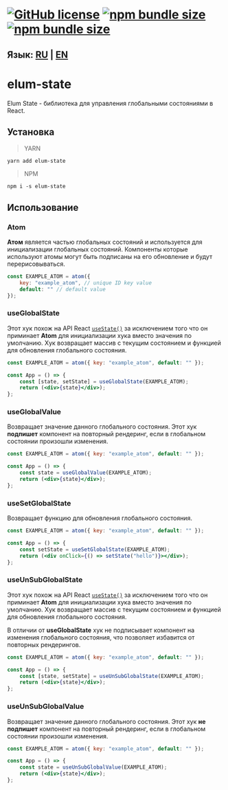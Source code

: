 # [![GitHub license](https://badgen.net/badge/license/MIT/blue)](https://github.com/GMELUM/elum-state/blob/master/LICENSE) [![npm bundle size](https://img.shields.io/bundlephobia/min/elum-state)](https://bundlephobia.com/result?p=elum-state) [![npm bundle size](https://img.shields.io/bundlephobia/minzip/elum-state)](https://bundlephobia.com/result?p=elum-state)

## Язык: [RU](./README.RU.md) | [EN](./README.md)

# elum-state

Elum State - библиотека для управления глобальными состояниями в React.

## Установка
> YARN

	yarn add elum-state
> NPM

	npm i -s elum-state

## Использование
### Atom

**Атом** является частью глобальных состояний и используется для инициализации глобальных состояний.
Компоненты которые используют атомы могут быть подписаны на его обновление и будут перерисовываться.
```jsx
const EXAMPLE_ATOM = atom({
	key: "example_atom", // unique ID key value
	default: "" // default value
});
```

### useGlobalState

Этот хук похож на API React [`useState()`](https://reactjs.org/docs/hooks-reference.html#usestate) за исключением того что он приминает **Atom** для инициализации хука вместо значения по умолчанию. Хук возвращает массив с текущим состоянием и функцией для обновления глобального состояния.
```jsx
const EXAMPLE_ATOM = atom({ key: "example_atom", default: "" });

const App = () => {
	const [state, setState] = useGlobalState(EXAMPLE_ATOM);
	return (<div>{state}</div>);
};
```

### useGlobalValue


Возвращает значение данного глобального состояния.
Этот хук **подпишет** компонент на повторный рендеринг, если в глобальном состоянии произошли изменения.
```jsx
const EXAMPLE_ATOM = atom({ key: "example_atom", default: "" });

const App = () => {
	const state = useGlobalValue(EXAMPLE_ATOM);
	return (<div>{state}</div>);
};
```

### useSetGlobalState

Возвращает функцию для обновления глобального состояния.
```jsx
const EXAMPLE_ATOM = atom({ key: "example_atom", default: "" });

const App = () => {
	const setState = useSetGlobalState(EXAMPLE_ATOM);
	return (<div onClick={() => setState("hello")}></div>);
};
```

### useUnSubGlobalState

Этот хук похож на API React [`useState()`](https://reactjs.org/docs/hooks-reference.html#usestate) за исключением того что он приминает **Atom** для инициализации хука вместо значения по умолчанию. Хук возвращает массив с текущим состоянием и функцией для обновления глобального состояния.

В отличии от **useGlobalState** хук не подписывает компонент на изменения глобального состояния, что позволяет избавится от повторных рендерингов.
```jsx
const EXAMPLE_ATOM = atom({ key: "example_atom", default: "" });

const App = () => {
	const [state, setState] = useUnSubGlobalState(EXAMPLE_ATOM);
	return (<div>{state}</div>);
};
```
### useUnSubGlobalValue


Возвращает значение данного глобального состояния.
Этот хук **не подпишет** компонент на повторный рендеринг, если в глобальном состоянии произошли изменения.
```jsx
const EXAMPLE_ATOM = atom({ key: "example_atom", default: "" });

const App = () => {
	const state = useUnSubGlobalValue(EXAMPLE_ATOM);
	return (<div>{state}</div>);
};
```
